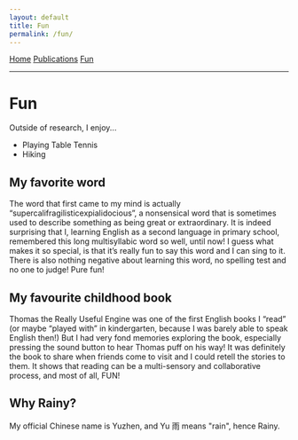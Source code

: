 ```yaml
---
layout: default
title: Fun
permalink: /fun/
---
```


<nav class="navbar">
  <a href="/">Home</a>
  <a href="/publications/">Publications</a>
  <a href="/fun/">Fun</a>
</nav>
<hr>

# Fun

Outside of research, I enjoy...

- Playing Table Tennis
- Hiking


## My favorite word

The word that first came to my mind is actually “supercalifragilisticexpialidocious”, a nonsensical word that is sometimes used to describe something as being great or extraordinary. 
It is indeed surprising that I, learning English as a second language in primary school, remembered this long multisyllabic word so well, until now! 
I guess what makes it so special, is that it’s really fun to say this word and I can sing to it. There is also nothing negative about learning this word, no spelling test and no one to judge! Pure fun!


## My favourite childhood book

Thomas the Really Useful Engine was one of the first English books I “read” (or maybe “played with” in kindergarten, because I was barely able to speak English then!) 
But I had very fond memories exploring the book, especially pressing the sound button to hear Thomas puff on his way! 
It was definitely the book to share when friends come to visit and I could retell the stories to them. It shows that reading can be a multi-sensory and collaborative process, and most of all, FUN!


## Why Rainy?

My official Chinese name is Yuzhen, and Yu 雨 means "rain", hence Rainy. 

